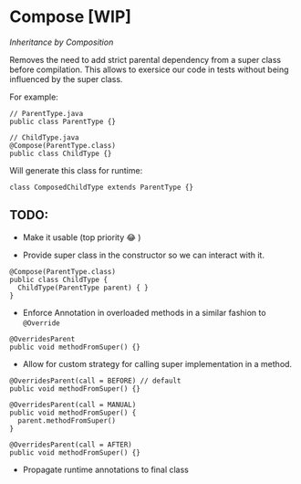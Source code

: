 # Compose [WIP]
*Inheritance by Composition*

Removes the need to add strict parental dependency from a super class before compilation. 
This allows to exersice our code in tests without being influenced by the super class.

For example:

```
// ParentType.java
public class ParentType {}

// ChildType.java
@Compose(ParentType.class)
public class ChildType {}
```

Will generate this class for runtime: 

```
class ComposedChildType extends ParentType {}
```

## TODO:

 - Make it usable (top priority :joy: )

 - Provide super class in the constructor so we can interact with it.
 
 ```
 @Compose(ParentType.class)
 public class ChildType {
   ChildType(ParentType parent) { }
 }
 ```
 
 - Enforce Annotation in overloaded methods in a similar fashion to `@Override`
 
```
@OverridesParent
public void methodFromSuper() {}
```
 
 - Allow for custom strategy for calling super implementation in a method.
```
@OverridesParent(call = BEFORE) // default
public void methodFromSuper() {}

@OverridesParent(call = MANUAL)
public void methodFromSuper() {
  parent.methodFromSuper()
}

@OverridesParent(call = AFTER)
public void methodFromSuper() {}
```

- Propagate runtime annotations to final class
